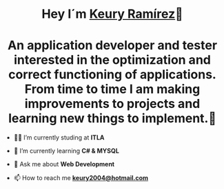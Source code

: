 <div align="center">
<h1 align="center">Hey I´m <a href="https://github.com/K3ury99">Keury Ramírez</a>🍃</h1>
</div>
<div align="center">
<h1 align="center">An application developer and tester interested in the optimization and correct functioning of applications. From time to time I am making improvements to projects and learning new things to implement.🍃</h1>
</div>

- 🐱‍👤 I’m currently studing at **ITLA**

- 👾 I’m currently learning **C# & MYSQL**

- 💬 Ask me about **Web Development**

- 📫 How to reach me **keury2004@hotmail.com**
